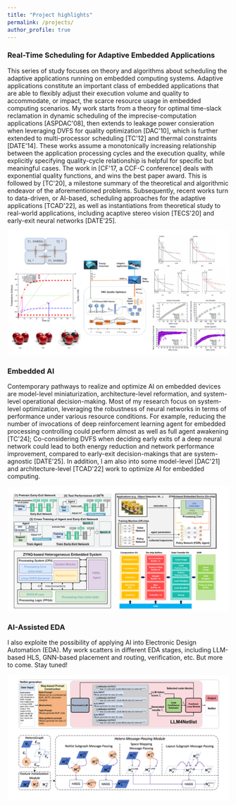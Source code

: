 ```yaml
---
title: "Project highlights"
permalink: /projects/
author_profile: true
---
```



### Real-Time Scheduling for Adaptive Embedded Applications
This series of study focuses on theory and algorithms about scheduling the adaptive applications running on embedded computing systems. Adaptive applications constitute an important class of embedded applications that are able to flexibly adjust their execution volume and quality to accommodate, or impact, the scarce resource usage in embedded computing scenarios. My work starts from a theory for optimal time-slack reclamation in dynamic scheduling of the imprecise-computation applications [ASPDAC'08], then extends to leakage power consieration when leveraging DVFS for quality optimization [DAC'10], which is further extended to multi-processor scheduling [TC'12] and thermal constraints [DATE'14]. These works assume a monotonically increasing relationship between the application processing cycles and the execution quality, while explicitly specifying quality-cycle relationship is helpful for specific but meaningful cases. The work in [CF'17, a CCF-C conference] deals with exponential quality functions, and wins the best paper award. This is followed by [TC'20], a milestone summary of the theoretical and algorithmic endeavor of the aforementioned problems. Subsequently, recent works turn to data-driven, or AI-based, scheduling approaches for the adaptive applications [TCAD'22], as well as instantiations from theoretical study to real-world applications, including acaptive stereo vision [TECS'20] and early-exit neural networks [DATE'25].

![Adaptive Application Scheduling!](/images/AdaptiveApplications.png "Adaptive Application Scheduling")

### Embedded AI
Contemporary pathways to realize and optimize AI on embedded devices are model-level miniaturization, architecture-level reformation, and system-level operational decision-making. Most of my research focus on system-level optimization, leveraging the robustness of neural networks in terms of performance under various resource conditions. For example, reducing the number of invocations of deep reinforcement learning agent for embedded processing controlling could perform almost as well as full agent awakening [TC'24]; Co-considering DVFS when deciding early exits of a deep neural network could lead to both energy reduction and network performance improvement, compared to early-exit decision-makings that are system-agnostic [DATE'25]. In addition, I am also into some model-level [DAC'21] and architecture-level [TCAD'22] work to optimize AI for embedded computing.

![Embedded AI!](/images/EmbeddedAI.png "Embedded AI")

### AI-Assisted EDA
I also exploite the possibility of applying AI into Electronic Design Automation (EDA). My work scatters in different EDA stages, including LLM-based HLS, GNN-based placement and routing, verification, etc. But more to come. Stay tuned!

![AI-Assisted EDA!](/images/AIAssistedEDA.png "AI-Assisted EDA")
